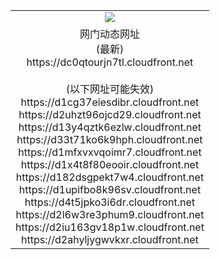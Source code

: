 ﻿<table>
  <tr></tr>
  <tr><td colspan=2 align=center><img src="https://dc0qtourjn7tl.cloudfront.net/Up/oGate.jpg" /></td></tr>
  <tr><td colspan=2 align=center>网门动态网址<br/>(最新)
<br>https://dc0qtourjn7tl.cloudfront.net
<br/><br/>(以下网址可能失效)
<br>https://d1cg37eiesdibr.cloudfront.net
<br>https://d2uhzt96ojcd29.cloudfront.net
<br>https://d13y4qztk6ezlw.cloudfront.net
<br>https://d33t71ko6k9hph.cloudfront.net
<br>https://d1mfxvxvqoimr7.cloudfront.net
<br>https://d1x4t8f80eooir.cloudfront.net
<br>https://d182dsgpekt7w4.cloudfront.net
<br>https://d1upifbo8k96sv.cloudfront.net
<br>https://d4t5jpko3i6dr.cloudfront.net
<br>https://d2l6w3re3phum9.cloudfront.net
<br>https://d2iu163gv18p1w.cloudfront.net
<br>https://d2ahyljygwvkxr.cloudfront.net
    </td>
  </tr>
</table>
